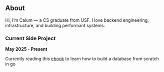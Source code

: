 ## About
Hi, I’m Calum — a CS graduate from USF. I love backend engineering, infrastructure, and building performant systems. 

### Current Side Project
**May 2025 - Present**

Currently reading this [ebook](https://build-your-own.org/database/) to learn how to build a database from scratch in go
